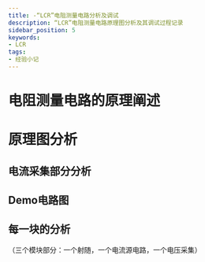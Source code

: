 ```yaml
---
title: -“LCR”电阻测量电路分析及调试
description: “LCR”电阻测量电路原理图分析及其调试过程记录
sidebar_position: 5
keywords:
- LCR
tags: 
- 经验小记
---
```


# 电阻测量电路的原理阐述

# 原理图分析

## 电流采集部分分析

## Demo电路图

## 每一块的分析
（三个模块部分：一个射随，一个电流源电路，一个电压采集）